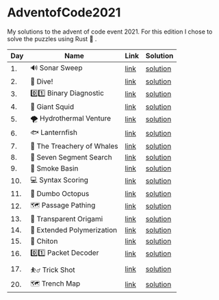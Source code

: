 # AdventofCode2021

My solutions to the advent of code event 2021. For this edition I chose to solve the puzzles using Rust :crab: .

| Day | Name                                       | Link                                         | Solution                                                                            |
| --- | ------------------------------------------ | -------------------------------------------- | ----------------------------------------------------------------------------------- |
| 1.  | :loud_sound: Sonar Sweep                   | [link](https://adventofcode.com/2021/day/1)  | [solution](https://github.com/LWLeijten/AdventofCode2021/tree/main/solutions/day1)  |
| 2.  | :ocean:	 Dive!                             | [link](https://adventofcode.com/2021/day/2)  | [solution](https://github.com/LWLeijten/AdventofCode2021/tree/main/solutions/day2)  |
| 3.  | :zero::one:		 Binary Diagnostic            | [link](https://adventofcode.com/2021/day/3)  | [solution](https://github.com/LWLeijten/AdventofCode2021/tree/main/solutions/day3)  |
| 4.  | :squid:		 Giant Squid                      | [link](https://adventofcode.com/2021/day/4)  | [solution](https://github.com/LWLeijten/AdventofCode2021/tree/main/solutions/day4)  |
| 5.  | :tornado:		 Hydrothermal Venture           | [link](https://adventofcode.com/2021/day/5)  | [solution](https://github.com/LWLeijten/AdventofCode2021/tree/main/solutions/day5)  |
| 6.  | :fish:			 Lanternfish                      | [link](https://adventofcode.com/2021/day/6)  | [solution](https://github.com/LWLeijten/AdventofCode2021/tree/main/solutions/day6)  |
| 7.  | :whale:			 The Treachery of Whales         | [link](https://adventofcode.com/2021/day/7)  | [solution](https://github.com/LWLeijten/AdventofCode2021/tree/main/solutions/day7)  |
| 8.  | :1234:				 Seven Segment Search            | [link](https://adventofcode.com/2021/day/8)  | [solution](https://github.com/LWLeijten/AdventofCode2021/tree/main/solutions/day8)  |
| 9.  | :smoking:					 Smoke Basin                 | [link](https://adventofcode.com/2021/day/9)  | [solution](https://github.com/LWLeijten/AdventofCode2021/tree/main/solutions/day9)  |
| 10. | :computer:						 Syntax Scoring            | [link](https://adventofcode.com/2021/day/10) | [solution](https://github.com/LWLeijten/AdventofCode2021/tree/main/solutions/day10) |
| 11. | :octopus:						 Dumbo Octopus              | [link](https://adventofcode.com/2021/day/11) | [solution](https://github.com/LWLeijten/AdventofCode2021/tree/main/solutions/day11) |
| 12. | :world_map:						 Passage Pathing          | [link](https://adventofcode.com/2021/day/12) | [solution](https://github.com/LWLeijten/AdventofCode2021/tree/main/solutions/day12) |
| 13. | :swan:					 Transparent Origami            | [link](https://adventofcode.com/2021/day/13) | [solution](https://github.com/LWLeijten/AdventofCode2021/tree/main/solutions/day13) |
| 14. | :microscope:						 Extended Polymerization | [link](https://adventofcode.com/2021/day/14) | [solution](https://github.com/LWLeijten/AdventofCode2021/tree/main/solutions/day14) |
| 15. | :microbe:							 Chiton                    | [link](https://adventofcode.com/2021/day/15) | [solution](https://github.com/LWLeijten/AdventofCode2021/tree/main/solutions/day15) |
| 16. | :zero::one:							 Packet Decoder          | [link](https://adventofcode.com/2021/day/16) | [solution](https://github.com/LWLeijten/AdventofCode2021/tree/main/solutions/day16) |
| 17. | :basketball_man:							 Trick Shot         | [link](https://adventofcode.com/2021/day/17) | [solution](https://github.com/LWLeijten/AdventofCode2021/tree/main/solutions/day17) |
| 20. | :world_map:								 Trench Map             | [link](https://adventofcode.com/2021/day/20) | [solution](https://github.com/LWLeijten/AdventofCode2021/tree/main/solutions/day20) |
